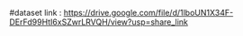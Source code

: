 #dataset link : https://drive.google.com/file/d/1lboUN1X34F-DErFd99HtI6xSZwrLRVQH/view?usp=share_link 
